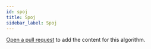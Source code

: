 ```yaml
---
id: spoj
title: Spoj
sidebar_label: Spoj
---
```


[Open a pull request](https://github.com/AllAlgorithms/algorithms/tree/master/docs/spoj.md) to add the content for this algorithm.